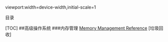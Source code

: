 viewport:width=device-width,initial-scale=1

目录

[TOC]
##高级操作系统
###内存管理
[Memory Management Reference](0)
[垃圾回收]




[0]:http://www.memorymanagement.org/mmref/index.html#mmref-intro